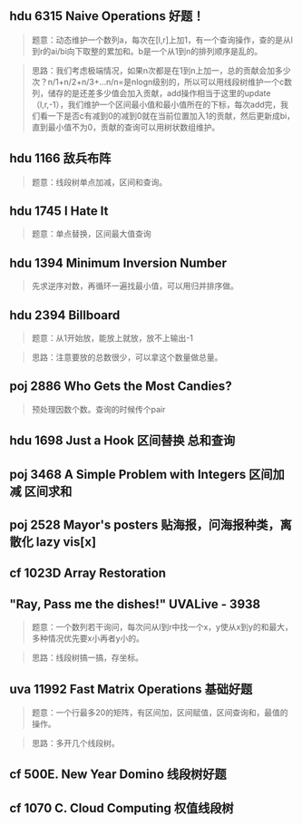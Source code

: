 ## hdu 6315 Naive Operations 好题！
>题意：动态维护一个数列a，每次在[l,r]上加1，有一个查询操作，查的是从l到r的ai/bi向下取整的累加和。b是一个从1到n的排列顺序是乱的。

>思路：我们考虑极端情况，如果n次都是在1到n上加一，总的贡献会加多少次？n/1+n/2+n/3+...n/n=是nlogn级别的，所以可以用线段树维护一个c数列，储存的是还差多少值会加入贡献，add操作相当于这里的update（l,r,-1），我们维护一个区间最小值和最小值所在的下标，每次add完，我们看一下是否c有减到0的减到0就在当前位置加入1的贡献，然后更新成bi，直到最小值不为0，贡献的查询可以用树状数组维护。

## hdu 1166 敌兵布阵
>题意：线段树单点加减，区间和查询。

## hdu 1745 I Hate It
>题意：单点替换，区间最大值查询

## hdu 1394 Minimum Inversion Number
>先求逆序对数，再循环一遍找最小值，可以用归并排序做。

## hdu 2394 Billboard 
>题意：从1开始放，能放上就放，放不上输出-1

>思路：注意要放的总数很少，可以拿这个数量做总量。

## poj 2886 Who Gets the Most Candies?
>预处理因数个数。查询的时候传个pair

## hdu 1698 Just a Hook 区间替换 总和查询

## poj 3468 A Simple Problem with Integers 区间加减 区间求和

## poj 2528 Mayor's posters 贴海报，问海报种类，离散化 lazy vis[x]

## cf 1023D Array Restoration

## "Ray, Pass me the dishes!" UVALive - 3938 
>题意：一个数列若干询问，每次问从l到r中找一个x，y使从x到y的和最大，多种情况优先要x小再者y小的。

>思路：线段树搞一搞，存坐标。

## uva 11992 Fast Matrix Operations  基础好题
>题意：一个行最多20的矩阵，有区间加，区间赋值，区间查询和，最值的操作。

>思路：多开几个线段树。

## cf 500E. New Year Domino 线段树好题

## cf 1070 C. Cloud Computing 权值线段树  
